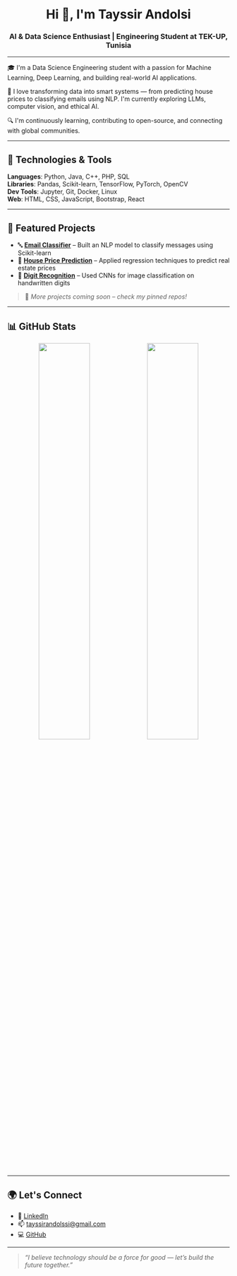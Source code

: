 <h1 align="center">Hi 👋, I'm Tayssir Andolsi</h1>
<h3 align="center">AI & Data Science Enthusiast | Engineering Student at TEK-UP, Tunisia</h3>

---

🎓 I'm a Data Science Engineering student with a passion for Machine Learning, Deep Learning, and building real-world AI applications.

🚀 I love transforming data into smart systems — from predicting house prices to classifying emails using NLP. I'm currently exploring LLMs, computer vision, and ethical AI.

🔍 I'm continuously learning, contributing to open-source, and connecting with global communities.

---

## 🧠 Technologies & Tools

**Languages**: Python, Java, C++, PHP, SQL  
**Libraries**: Pandas, Scikit-learn, TensorFlow, PyTorch, OpenCV  
**Dev Tools**: Jupyter, Git, Docker, Linux  
**Web**: HTML, CSS, JavaScript, Bootstrap, React

---

## 📁 Featured Projects

- 🔤 **[Email Classifier](#)** – Built an NLP model to classify messages using Scikit-learn
- 🏡 **[House Price Prediction](#)** – Applied regression techniques to predict real estate prices
- 🧠 **[Digit Recognition](#)** – Used CNNs for image classification on handwritten digits

> 🔗 *More projects coming soon – check my pinned repos!*

---

## 📊 GitHub Stats

<div align="center">
  <img src="https://github-readme-stats.vercel.app/api?username=andolsitayssir&show_icons=true&theme=algolia" width="48%" />
  <img src="https://github-readme-stats.vercel.app/api/top-langs?username=andolsitayssir&layout=compact&theme=algolia" width="48%" />
</div>

---

## 🌍 Let's Connect

- 🔗 [LinkedIn](https://www.linkedin.com/in/tayssir-landolssi-ba1930279/)
- 📫 tayssirandolssi@gmail.com
- 💻 [GitHub](https://github.com/andolsitayssir)

---

> *“I believe technology should be a force for good — let’s build the future together.”*
